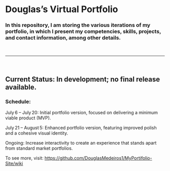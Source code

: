 # Douglas’s Virtual Portfolio

### In this repository, I am storing the various iterations of my portfolio, in which I present my competencies, skills, projects, and contact information, among other details.

<br />

<hr />

<br />

## Current Status: In development; no final release available.

### Schedule:

July 6 – July 20: Initial portfolio version, focused on delivering a minimum viable product (MVP).

July 21 – August 5: Enhanced portfolio version, featuring improved polish and a cohesive visual identity.

Ongoing: Increase interactivity to create an experience that stands apart from standard market portfolios.


To see more, visit: https://github.com/DouglasMedeiros1/MyPortifolio-Site/wiki
